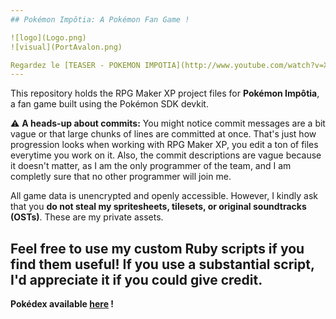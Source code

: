 ```yaml
---
## Pokémon Impôtia: A Pokémon Fan Game !

![logo](Logo.png)
![visual](PortAvalon.png)

Regardez le [TEASER - POKEMON IMPOTIA](http://www.youtube.com/watch?v=XWo_kZPxQcg).
---
```


This repository holds the RPG Maker XP project files for **Pokémon Impôtia**, a fan game built using the Pokémon SDK devkit.

⚠️ **A heads-up about commits:** You might notice commit messages are a bit vague or that large chunks of lines are committed at once. That's just how progression looks when working with RPG Maker XP, you edit a ton of files everytime you work on it. Also, the commit descriptions are vague because it doesn't matter, as I am the only programmer of the team, and I am completly sure that no other programmer will join me.

All game data is unencrypted and openly accessible. However, I kindly ask that you **do not steal my spritesheets, tilesets, or original soundtracks (OSTs)**. These are my private assets.

Feel free to use my custom Ruby scripts if you find them useful! If you use a substantial script, I'd appreciate it if you could give credit.
---
**Pokédex available [here](https://pokemon-impotia.github.io/) !**
